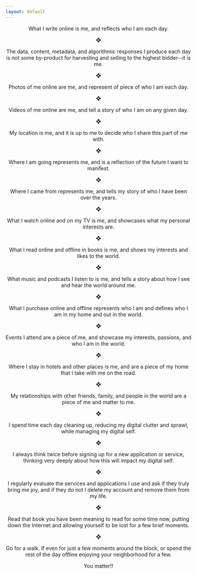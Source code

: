 ```yaml
---
layout: default
---
```


<p align="center">What I write online is me, and reflects who I am each day.</p>
<p align="center">&#x2756;</p>
<p align="center">The data, content, metadata, and algorithmic responses I produce each day is not some by-product for harvesting and selling to the highest bidder--it is me.</p>
<p align="center">&#x2756;</p>
<p align="center">Photos of me online are me, and represent of piece of who I am each day.</p>
<p align="center">&#x2756;</p>
<p align="center">Videos of me online are me, and tell a story of who I am on any given day.</p>
<p align="center">&#x2756;</p>
<p align="center">My location is me, and it is up to me to decide who I share this part of me with.</p>
<p align="center">&#x2756;</p>
<p align="center">Where I am going represents me, and is a reflection of the future I want to manifest.</p>
<p align="center">&#x2756;</p>
<p align="center">Where I came from represents me, and tells my story of who I have been over the years.</p>
<p align="center">&#x2756;</p>
<p align="center">What I watch online and on my TV is me, and showcases what my personal interests are.</p>
<p align="center">&#x2756;</p>
<p align="center">What I read online and offline in books is me, and shows my interests and likes to the world.</p>
<p align="center">&#x2756;</p>
<p align="center">What music and podcasts I listen to is me, and tells a story about how I see and hear the world around me.</p>
<p align="center">&#x2756;</p>
<p align="center">What I purchase online and offline represents who I am and defines who I am in my home and out in the world.</p>
<p align="center">&#x2756;</p>
<p align="center">Events I attend are a piece of me, and showcase my interests, passions, and who I am in the world.</p>
<p align="center">&#x2756;</p>
<p align="center">Where I stay in hotels and other places is me, and are a piece of my home that I take with me on the road.</p>
<p align="center">&#x2756;</p>
<p align="center">My relationships with other friends, family, and people in the world are a piece of me and matter to me.</p>
<p align="center">&#x2756;</p>
<p align="center">I spend time each day cleaning up, reducing my digital clutter and sprawl, while managing my digital self.</p>
<p align="center">&#x2756;</p>
<p align="center">I always think twice before signing up for a new application or service, thinking very deeply about how this will impact my digital self.</p>
<p align="center">&#x2756;</p>
<p align="center">I regularly evaluate the services and applications I use and ask if they truly bring me joy, and if they do not I delete my account and remove them from my life.</p>
<p align="center">&#x2756;</p>
<p align="center">Read that book you have been meaning to read for some time now, putting down the Internet and allowing yourself to be lost for a few brief moments.</p>
<p align="center">&#x2756;</p>
<p align="center">Go for a walk. If even for just a few moments around the block, or spend the rest of the day offline enjoying your neighborhood for a few.</p>
<p align="center">You matter!!</p>
